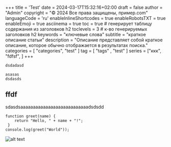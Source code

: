 +++
title = 'Test'
date = 2024-03-17T15:32:16+02:00
draft = false
author = "Admin"
copyright = "© 2024 Все права защищены, пример.com"
languageCode = 'ru'
enableInlineShortcodes = true
enableRobotsTXT = true
enableEmoji = true
asciinema = true
toc = true # генерирует таблицу содержания из заголовков h2
toclevels = 3 # к-во генерируемых заголовков h2
keywords = "ключевые слова"
subtitle = "краткое описание статьи"
description = "Описание представляет собой краткое описание, которое обычно отображается в результатах поиска."
categories = [ "categories", "test" ]
tag = [ "tags" , "test" ]
series = ["ккк", "fdfsf", ]
+++


``dsdadasd``
```
asasas
dsdasds
```
## ffdf

sdasdsaaaaaaaaaaaaaaaaaaaaaaaaaaadsdsdd
```
function greet(name) {
    return "Hello, " + name + "!";
 }
console.log(greet("World"));
```  
![alt text](/blow/images/work/11.png)

